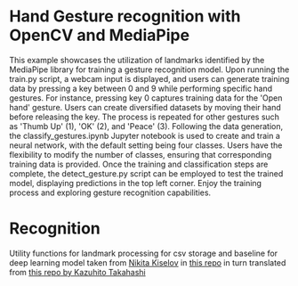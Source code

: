 # Hand Gesture recognition with OpenCV and MediaPipe

This example showcases the utilization of landmarks identified by the MediaPipe library for training a gesture recognition model. Upon running the train.py script, a webcam input is displayed, and users can generate training data by pressing a key between 0 and 9 while performing specific hand gestures. For instance, pressing key 0 captures training data for the 'Open hand' gesture. Users can create diversified datasets by moving their hand before releasing the key. The process is repeated for other gestures such as 'Thumb Up' (1), 'OK' (2), and 'Peace' (3). Following the data generation, the classify_gestures.ipynb Jupyter notebook is used to create and train a neural network, with the default setting being four classes. Users have the flexibility to modify the number of classes, ensuring that corresponding training data is provided. Once the training and classification steps are complete, the detect_gesture.py script can be employed to test the trained model, displaying predictions in the top left corner. Enjoy the training process and exploring gesture recognition capabilities.

# Recognition

Utility functions for landmark processing for csv storage and baseline for deep learning model taken from [Nikita Kiselov](https://github.com/kinivi) in [this repo](https://github.com/kinivi/hand-gesture-recognition-mediapipe) in turn translated from [this repo by Kazuhito Takahashi](https://github.com/Kazuhito00/hand-gesture-recognition-using-mediapipe)
